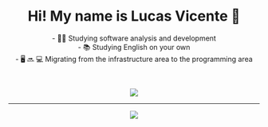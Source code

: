 
## <h1 align = "center" >Hi! My name is Lucas Vicente 👋</h1>

<p align= "center">
- 🧑‍🎓 Studying software analysis and development
  <br>
- 📚 Studying English on your own 
  <br>
- 🖥 🔜 💻 Migrating from the infrastructure area to the programming area 
 </p>
  <br>

  
</div>

 

<p align= "center">
  <a href="https://skillicons.dev">
    <img src="https://skillicons.dev/icons?i=html,css,js,nodejs,c,mysql,git,github,linux"/>
  </a>
 

</div>
<hr>

<div>
 <p align= "center">
  <a href="https://www.linkedin.com/in/lucas-vicente-564244174/" tang="_blank"> <img src = "https://img.shields.io/badge/LinkedIn-0077B5?style=for-the-badge&logo=linkedin&logoColor=white" tang="_blank" </img> </a>
  </p>
  
 </div>
